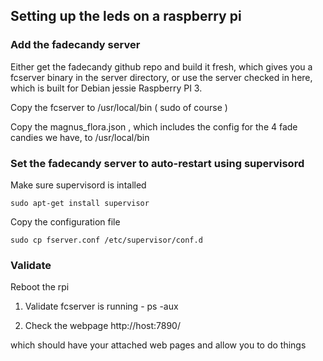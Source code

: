 ## Setting up the leds on a raspberry pi

### Add the fadecandy server

Either get the fadecandy github repo and build it fresh, which gives you a fcserver binary in the server directory,
or use the server checked in here, which is built for Debian jessie Raspberry PI 3.

Copy the fcserver to /usr/local/bin ( sudo of course )

Copy the magnus_flora.json , which includes the config for the 4 fade candies we have, to /usr/local/bin

### Set the fadecandy server to auto-restart using supervisord

Make sure supervisord is intalled

```
sudo apt-get install supervisor
```

Copy the configuration file

```
sudo cp fserver.conf /etc/supervisor/conf.d
```

### Validate

Reboot the rpi

1. Validate fcserver is running - ps -aux

2. Check the webpage http://host:7890/

which should have your attached web pages and allow you to do things


